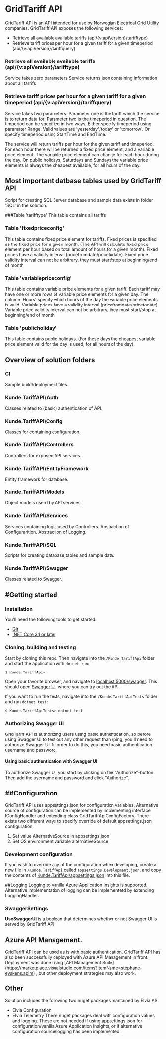GridTariff API
=========
GridTariff API is an API intended for use by Norwegian Electrical Grid Utility companies.
GridTariff API exposes the following services:

* Retrieve all available available tariffs (api/{v:apiVersion}/tarifftype)
* Retrieve tariff prices per hour for a given tariff for a given timeperiod (api/{v:apiVersion}/tariffquery)

### Retrieve all available available tariffs (api/{v:apiVersion}/tarifftype)
Service takes zero parameters
Service returns json containing information about all tarrifs

### Retrieve tariff prices per hour for a given tariff for a given timeperiod (api/{v:apiVersion}/tariffquery)
Service takes two parameters.
Parameter one is the tariff which the service is to return data for.
Parameter two is the timeperiod in question.
The timperiod can be specified in two ways.
Either specify timeperiod using paramater Range. Valid values are 'yesterday','today' or 'tomorrow'.
Or specify timeperiod using StartTime and EndTime.

The service will return tariffs per hour for the given tariff and timeperiod.
For each hour there will be returned a fixed price element, and a variable price element.
The variable price element can change for each hour during the day.
On public holidays, Saturdays and Sundays the variable price elements is always the cheapest available, for all hours of the day.

## Most important datbase tables used by GridTariff API
Script for creating SQL Server database and sample data exists in folder 'SQL' in the solution.

###Table 'tarifftype'
This table contains all tariffs

### Table 'fixedpriceconfig'
This table contains fixed price element for tariffs.
Fixed prices is specified as the fixed price for a given month.
(The API will calculate fixed price element per hour based on total amount of hours for a given month).
Fixed prices have a validity interval (pricefromdate/pricetodate).
Fixed price validity interval can not be arbitrary, they must start/stop at beginning/end of month

### Table 'variablepriceconfig'
This table contains variable price elements for a given tariff.
Each tariff may have one or more rows of variable price elements for a given day.
The column 'Hours' specify which hours of the day the variable price elements is valid.
Variable prices have a validity interval (pricefromdate/pricetodate).
Variable price validity interval can not be arbitrary, they must start/stop at beginning/end of month

### Table 'publicholiday'
This table contains public holidays.
(For these days the cheapest variable price element valid for the day is used, for all hours of the day).


## Overview of solution folders

### CI
Sample build/deployment files.

### Kunde.TariffAPI\Auth
Classes related to (basic) authentication of API.

### Kunde.TariffAPI\Config
Classes for containing configuration.

### Kunde.TariffAPI\Controllers
Controllers for exposed API services.

### Kunde.TariffAPI\EntityFramework
Entity framework for database.

### Kunde.TariffAPI\Models
Object models userd by API services.

### Kunde.TariffAPI\Services
Services containing logic used by Controllers.
Abstraction of Configurarition.
Abstraction of Logging.

### Kunde.TariffAPI\SQL
Scripts for creating database,tables and sample data.

### Kunde.TariffAPI\Swagger
Classes related to Swagger.

#Getting started
---------------

### Installation
You'll need the following tools to get started:
* [Git](https://git-scm.com/downloads)
* [.NET Core 3.1 or later](https://dotnet.microsoft.com/download)

### Cloning, building and testing
Start by cloning this repo. Then navigate into the `/Kunde.TariffApi` folder and start the application with `dotnet run`:
```shell
$ Kunde.TariffApi> 	
```

Open your favorite browser, and navigate to [localhost:5000/swagger](http://localhost:5000/swagger). This should open [Swagger UI](https://swagger.io/tools/swagger-ui/), where you can try out the API.

If you want to run the tests, navigate into the `/Kunde.TariffApiTests` folder and run `dotnet test`:
```shell
$ Kunde.TariffApiTests> dotnet test
```

### Authorizing Swagger UI
GridTariff API is authorizing users using basic authentication, so before using Swagger UI to test out any other request than /ping, you'll need to authorize Swagger UI. In order to do this, you need basic authentication username and password.

#### Using basic authentication with Swagger UI
To authorize Swagger UI, you start by clicking on the "Authorize"-button. Then add the username and password and click "Authorize".


##Configuration
-------------
GridTariff API uses appsettings.json for configuration variables.
Alternative source of configuration can be implemented by implementing interface IConfigHandler and extending class GridTariffApiConfigFactory.
There exists two different ways to specify override of default appsettings.json configuration.
1. Set value AlternativeSource in appsettings.json
2. Set OS environment variable alternativeSource

### Development configuration
If you wish to override any of the configuration when developing, create a new file in `/Kunde.TariffApi` called `appsettings.Development.json`, and copy the contents of [Kunde.TariffApi/appsettings.json](Kunde.TariffApi/appsettings.json) into this file.

##Logging
Logging to vanilla Azure Application Insights is supported.
Alternative implementation of logging can be implementetd by extending LoggingHandler.

### SwaggerSettings
**UseSwaggerUI** is a boolean that determines whether or not Swagger UI is served by GridTariff API.

## Azure API Management.
GridTariff API can be used as is with basic authentication.
GridTariff API has also been successfully deployed with Azure API Management in front.
Deployment was done using [API Management Suite] (https://marketplace.visualstudio.com/items?itemName=stephane-eyskens.apim) , but other deployment strategies may also work.

## Other 
Solution includes the following two nuget packages mantained by Elvia AS.
* Elvia Configuration
* Elvia Telemetry
These nuget packages deal with configuration values and logging.
These are not needed if using appsettings.json for configuration/vanilla Azure Application Insights, or if alternative configuration source/logging has been implemented.


